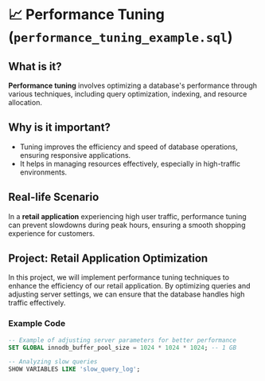 # 📈 Performance Tuning (`performance_tuning_example.sql`)

## What is it?
**Performance tuning** involves optimizing a database's performance through various techniques, including query optimization, indexing, and resource allocation.

## Why is it important?
- Tuning improves the efficiency and speed of database operations, ensuring responsive applications.
- It helps in managing resources effectively, especially in high-traffic environments.

## Real-life Scenario
In a **retail application** experiencing high user traffic, performance tuning can prevent slowdowns during peak hours, ensuring a smooth shopping experience for customers.

## Project: Retail Application Optimization
In this project, we will implement performance tuning techniques to enhance the efficiency of our retail application. By optimizing queries and adjusting server settings, we can ensure that the database handles high traffic effectively.

### Example Code
```sql
-- Example of adjusting server parameters for better performance
SET GLOBAL innodb_buffer_pool_size = 1024 * 1024 * 1024; -- 1 GB

-- Analyzing slow queries
SHOW VARIABLES LIKE 'slow_query_log';
